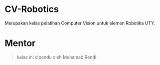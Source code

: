 # CV-Robotics
Merupakan kelas pelatihan Computer Vision untuk elemen Robotika UTY.

# Mentor
> kelas ini dipandu oleh Muhamad Rendi
